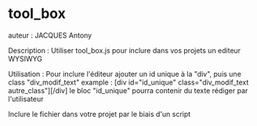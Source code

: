 # tool_box

auteur : JACQUES Antony

Description : Utiliser tool_box.js pour inclure dans vos projets un editeur WYSIWYG

Utilisation : Pour inclure l'éditeur ajouter un id unique à la "div", puis une class "div_modif_text" 
  example : [div id="id_unique" class="div_modif_text autre_class"][/div] le bloc "id_unique" pourra contenir du texte rédiger par l'utilisateur
  
  
  Inclure le fichier dans votre projet par le biais d'un script
  	<script type="text/javascript" src="https://code.jquery.com/jquery-3.3.1.min.js"></script>
	  <script type="text/javascript">
		  $(document).ready(function()
		  {
			  $.get( "https://raw.githubusercontent.com/Shycin/tool_box/master/tool_box.js", function( data ) {
          $("body").prepend("<script>"+data+"<\/script>");
			  });
		  });
	  </script>
